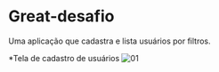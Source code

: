 # Great-desafio
Uma aplicação que cadastra e lista usuários por filtros.

*Tela de cadastro de usuários
![01](https://user-images.githubusercontent.com/37351953/189362535-9596f433-c841-4743-ba31-557bba045403.png)
